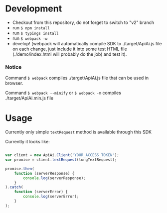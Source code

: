 # Development

* Checkout from this repository, do not forget to switch to "v2" branch
* run `$ npm install`
* run `$ typings install`
* run `$ webpack -w`
* develop! (webpack will automatically compile SDK to ./target/ApiAi.js file on each change, just include it into some test HTML file (./demo/index.html will probably do the job) and test it).

### Notice

Command `$ webpack` compiles ./target/ApiAi.js file that can be used in browser.

Command `$ webpack --minify` or `$ webpack -m` compiles ./target/ApiAi.min.js file

# Usage

Currently only simple `textRequest` method is available through this SDK

Currently it looks like:

```javascript

var client = new ApiAi.Client('YOUR_ACCESS_TOKEN');
var promise = client.textRequest(longTextRequest);

promise.then(
    function (serverResponse) {
        console.log(serverResponse);
    }
).catch(
    function (serverError) {
        console.log(serverError);
    }
);
```
